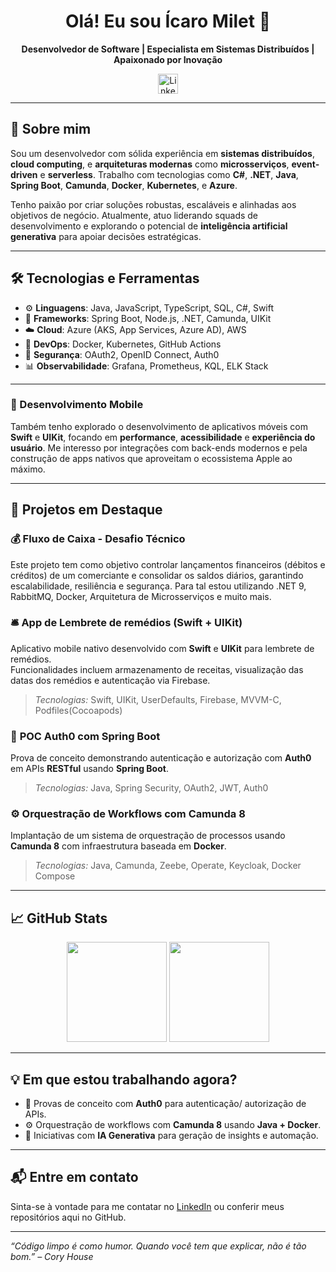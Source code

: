 <h1 align="center">Olá! Eu sou Ícaro Milet 👋</h1>

<p align="center">
  <strong>Desenvolvedor de Software | Especialista em Sistemas Distribuídos | Apaixonado por Inovação</strong>
</p>

<p align="center">
  <a href="https://www.linkedin.com/in/icaro-milet/" target="_blank" rel="noopener noreferrer">
  <img height="32" src="https://img.shields.io/badge/LinkedIn-0077B5?style=for-the-badge&logo=linkedin&logoColor=white" alt="LinkedIn"/>
  </a>
</p>

---

## 🚀 Sobre mim

Sou um desenvolvedor com sólida experiência em **sistemas distribuídos**, **cloud computing**, e **arquiteturas modernas** como **microsserviços**, **event-driven** e **serverless**. Trabalho com tecnologias como **C#**, **.NET**, **Java**, **Spring Boot**, **Camunda**, **Docker**, **Kubernetes**, e **Azure**.

Tenho paixão por criar soluções robustas, escaláveis e alinhadas aos objetivos de negócio. Atualmente, atuo liderando squads de desenvolvimento e explorando o potencial de **inteligência artificial generativa** para apoiar decisões estratégicas.

---

## 🛠️ Tecnologias e Ferramentas

- ⚙️ **Linguagens**: Java, JavaScript, TypeScript, SQL, C#, Swift
- 🧠 **Frameworks**: Spring Boot, Node.js, .NET, Camunda, UIKit
- ☁️ **Cloud**: Azure (AKS, App Services, Azure AD), AWS
- 🐳 **DevOps**: Docker, Kubernetes, GitHub Actions
- 🔐 **Segurança**: OAuth2, OpenID Connect, Auth0
- 📊 **Observabilidade**: Grafana, Prometheus, KQL, ELK Stack

---

### 📱 Desenvolvimento Mobile

Também tenho explorado o desenvolvimento de aplicativos móveis com **Swift** e **UIKit**, focando em **performance**, **acessibilidade** e **experiência do usuário**. Me interesso por integrações com back-ends modernos e pela construção de apps nativos que aproveitam o ecossistema Apple ao máximo.

---

## 🌟 Projetos em Destaque

### 💰 **Fluxo de Caixa - Desafio Técnico**
Este projeto tem como objetivo controlar lançamentos financeiros (débitos e créditos) de um comerciante e consolidar os saldos diários, garantindo escalabilidade, resiliência e segurança.
Para tal estou utilizando .NET 9, RabbitMQ, Docker, Arquitetura de Microsserviços e muito mais.

### 🛎️ **App de Lembrete de remédios** (Swift + UIKit)  
Aplicativo mobile nativo desenvolvido com **Swift** e **UIKit** para lembrete de remédios.  
Funcionalidades incluem armazenamento de receitas, visualização das datas dos remédios e autenticação via Firebase.  
> _Tecnologias:_ Swift, UIKit, UserDefaults, Firebase, MVVM-C, Podfiles(Cocoapods)

### 🔐 **POC Auth0 com Spring Boot**  
Prova de conceito demonstrando autenticação e autorização com **Auth0** em APIs **RESTful** usando **Spring Boot**.  
> _Tecnologias:_ Java, Spring Security, OAuth2, JWT, Auth0

### ⚙️ **Orquestração de Workflows com Camunda 8**  
Implantação de um sistema de orquestração de processos usando **Camunda 8** com infraestrutura baseada em **Docker**.  
> _Tecnologias:_ Java, Camunda, Zeebe, Operate, Keycloak, Docker Compose

---

## 📈 GitHub Stats

<p align="center">
  <img height="160em" src="https://github-readme-stats.vercel.app/api?username=icaro-milet&show_icons=true&theme=dark&count_private=true"/>
  <img height="160em" src="https://github-readme-stats.vercel.app/api/top-langs/?username=icaro-milet&layout=compact&theme=dark&hide=html"/>
</p>

---

## 💡 Em que estou trabalhando agora?

- 🧪 Provas de conceito com **Auth0** para autenticação/ autorização de APIs.
- ⚙️ Orquestração de workflows com **Camunda 8** usando **Java + Docker**.
- 🔭 Iniciativas com **IA Generativa** para geração de insights e automação.

---

## 📬 Entre em contato

Sinta-se à vontade para me contatar no [LinkedIn](https://www.linkedin.com/in/icaro-milet/) ou conferir meus repositórios aqui no GitHub.

---

_“Código limpo é como humor. Quando você tem que explicar, não é tão bom.” – Cory House_
